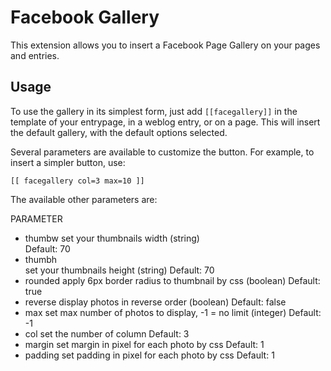 Facebook Gallery
======================

This extension allows you to insert a Facebook Page Gallery on your pages and
entries. 




Usage
-----

To use the gallery in its simplest form, just add `[[facegallery]]` in the
template of your entrypage, in a weblog entry, or on a page. This will insert
the default gallery, with the default options selected.

Several parameters are available to customize the button. For example, to insert
a simpler button, use:

    [[ facegallery col=3 max=10 ]]

The available other parameters are:

PARAMETER
- thumbw
	set your thumbnails width (string)			
	Default: 70
- thumbh  
	set your thumbnails height (string)
	Default: 70
- rounded
	apply 6px border radius to thumbnail by css (boolean)
	Default: true
- reverse
	display photos in reverse order (boolean)
	Default: false
- max
	set max number of photos to display, -1 = no limit (integer)
	Default: -1
- col
	set the number of column
	Default: 3
- margin
	set margin in pixel for each photo by css
	Default: 1
- padding
	set padding in pixel for each photo by css
	Default: 1


